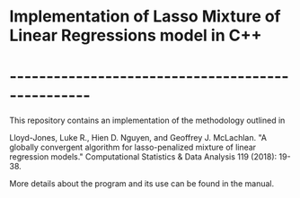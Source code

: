 # Implementation of Lasso Mixture of Linear Regressions model in C++
# -------------------------------------------------

This repository contains an implementation of the methodology outlined in 

Lloyd-Jones, Luke R., Hien D. Nguyen, and Geoffrey J. McLachlan. "A globally 
convergent algorithm for lasso-penalized mixture of linear regression models." 
Computational Statistics & Data Analysis 119 (2018): 19-38.

More details about the program and its use can be found in the manual.
